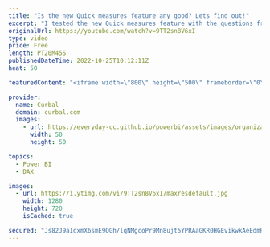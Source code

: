 ```yaml
---
title: "Is the new Quick measures feature any good? Lets find out!"
excerpt: "I tested the new Quick measures feature with the questions from #25daysofdaxfridays  Edition 1 and here I show you the results!  What do think about quick measures? Have you tested them?   Here you can download all the pbix files: https://curbal.com/donwload-center  SUBSCRIBE to learn more about Power"
originalUrl: https://youtube.com/watch?v=9TT2sn8V6xI
type: video
price: Free
length: PT20M45S
publishedDateTime: 2022-10-25T10:12:11Z
heat: 50

featuredContent: "<iframe width=\"800\" height=\"500\" frameborder=\"0\" src=\"https://www.youtube.com/embed/9TT2sn8V6xI\" allow=\"accelerometer; autoplay; encrypted-media; gyroscope; picture-in-picture\" allowfullscreen></iframe>"

provider:
  name: Curbal
  domain: curbal.com
  images:
    - url: https://everyday-cc.github.io/powerbi/assets/images/organizations/curbal.com-50x50.jpg
      width: 50
      height: 50

topics:
  - Power BI
  - DAX

images:
  - url: https://i.ytimg.com/vi/9TT2sn8V6xI/maxresdefault.jpg
    width: 1280
    height: 720
    isCached: true

secured: "Js82J9aIdxmX6smE9OGh/lqNMgcoPr9Mn8ujt5YPRAaGKR0HGEvikwkAeEdmHh6qzXokUUah1+PUovSjQ5RCwal/ATsLR89Y4V5VY5LVgisOV4ZlV8IjnFtNsqSyC6btMtuPzcW5MO3QJNAjsA+A44zwnwEkPGnDsznKxiRz26ivfUwPiapfu73q4slBWdNFt5u67Y7OJet3b9j04KC8TqOXZcgz/i++KZJnT+SYhjq0Q+QDOxNEtWrDpgdoJPeY+xTCoHcplfPzNTgdWvlBpt2unODNOl/6BndSkVMxhn12a5UFGQkoiAaIUtYOpj+IFcyLn9D++NaN76qSdfEC5F7bmFFQxfSYiN9JKWcJbT7QH93v0T3nhzZlD7egJJ14nOUuVbBzPus1XaXPHGp7FChzm0SJzHVQhjDlOATTyyE=;gQPrZL32nFGzELF5hsPDbQ=="
---
```


